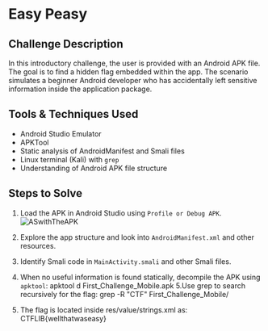 # Easy Peasy

## Challenge Description

In this introductory challenge, the user is provided with an Android APK file. The goal is to find a hidden flag embedded within the app. The scenario simulates a beginner Android developer who has accidentally left sensitive information inside the application package.

## Tools & Techniques Used

- Android Studio Emulator
- APKTool
- Static analysis of AndroidManifest and Smali files
- Linux terminal (Kali) with `grep`
- Understanding of Android APK file structure

## Steps to Solve

1. Load the APK in Android Studio using `Profile or Debug APK`.
![ASwithTheAPK](https://github.com/user-attachments/assets/f4da7755-aeaa-431f-a138-8ce1c266692e)


2. Explore the app structure and look into `AndroidManifest.xml` and other resources.
3. Identify Smali code in `MainActivity.smali` and other Smali files.
4. When no useful information is found statically, decompile the APK using `apktool`:
   apktool d First_Challenge_Mobile.apk
5.Use grep to search recursively for the flag: grep -R "CTF" First_Challenge_Mobile/
6. The flag is located inside res/value/strings.xml as: CTFLIB{wellthatwaseasy}
